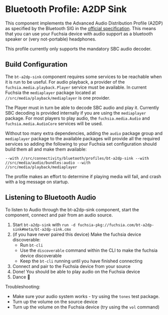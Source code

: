 # Bluetooth Profile: A2DP Sink

This component implements the Advanced Audio Distribution Profile (A2DP) as
specified by the Bluetooth SIG in the [official specification](https://www.bluetooth.org/docman/handlers/downloaddoc.ashx?doc_id=457083).  This means that you can use your Fuchsia device with
audio support as a bluetooth speaker or (very not-portable) headphones.

This profile currently only supports the mandatory SBC audio decoder.

## Build Configuration

The `bt-a2dp-sink` component requires some services to be reachable when it is
run to be useful.  For audio playback, a provider of the `fuchsia.media.playback.Player`
service must be available. In current Fuchsia the `mediaplayer` package located
at `//src/media/playback/mediaplayer` is one provider.

The Player must in turn be able to decode SBC audio and play it. Currently SBC decoding
is provided internally if you are using the `mediaplayer` package.  For most players to
play audio, the `fuchsia.media.Audio` and `fuchsia.media.AudioCore` services will be used.

Without too many extra dependencies, adding the `audio` package group and `mediaplayer` package
to the available packages will provide all the required services so adding the following to your
Fuchsia set configuration should build them all and make them available:

`--with //src/connectivity/bluetooth/profiles/bt-a2dp-sink --with //src/media/audio/bundles:audio --with //src/media/playback/mediaplayer`

The profile makes an effort to determine if playing media will fail, and crash with a log message
on startup.

## Listening to Bluetooth Audio

To listen to Audio through the bt-a2dp-sink component, start the component, connect and pair
from an audio source.

1. Start `bt-a2dp-sink` with `run -d fuchsia-pkg://fuchsia.com/bt-a2dp-sink#meta/bt-a2dp-sink.cmx`
1. (if you have never paired this device) Make the fuchsia device discoverable:
    - Run `bt-cli`
    - Use the `discoverable` command within the CLI to make the fuchsia device discoverable
    - Keep the `bt-cli` running until you have finished connecting
1. Connect and pair to the Fuchsia device from your source
1. Done! You should be able to play audio on the Fuchsia device
1. Dance 💃

Troubleshooting:

  * Make sure your audio system works - try using the `tones` test package.
  * Turn up the volume on the source device
  * Turn up the volume on the Fuchsia device (try using the `vol` command)
